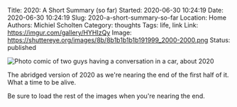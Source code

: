 Title: 2020: A Short Summary (so far)
Started: 2020-06-30 10:24:19
Date: 2020-06-30 10:24:19
Slug: 2020-a-short-summary-so-far
Location: Home
Authors: Michiel Scholten
Category: thoughts
Tags: life, link
Link: https://imgur.com/gallery/HYHIzQy
Image: https://shuttereye.org/images/8b/8b1b1b1b1b191999_2000-2000.png
Status: published

![Photo comic of two guys having a conversation in a car, about 2020](https://shuttereye.org/images/8b/8b1b1b1b1b191999_2000-2000.png)

The abridged version of 2020 as we're nearing the end of the first half of it. What a time to be alive.

Be sure to load the rest of the images when you're nearing the end.
